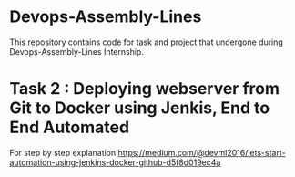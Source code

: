 # Devops-Assembly-Lines
This repository contains code for task and project that undergone during Devops-Assembly-Lines Internship.

# Task 2 : Deploying webserver from Git to Docker using Jenkis, End to End Automated
For step by step explanation https://medium.com/@devml2016/lets-start-automation-using-jenkins-docker-github-d5f8d019ec4a
